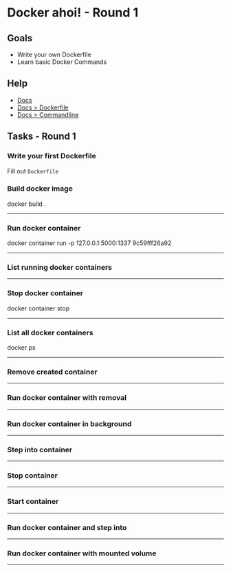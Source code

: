 # Docker ahoi! - Round 1

## Goals

* Write your own Dockerfile
* Learn basic Docker Commands

## Help

* [Docs](https://docs.docker.com)
* [Docs > Dockerfile](https://docs.docker.com/engine/reference/builder/)
* [Docs > Commandline](https://docs.docker.com/engine/reference/commandline/cli)

## Tasks - Round 1

### Write your first Dockerfile

Fill out `Dockerfile`

### Build docker image

docker build .
___

### Run docker container

docker container run -p 127.0.0.1:5000:1337 9c59fff26a92
___

### List running docker containers


___

### Stop docker container

docker container stop 
___

### List all docker containers

docker ps
___

### Remove created container


___

### Run docker container with removal

___

### Run docker container in background

___

### Step into container

___

### Stop container

___

### Start container

___

### Run docker container and step into

___

### Run docker container with mounted volume

___
